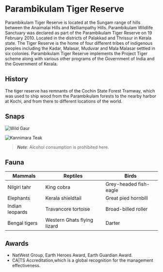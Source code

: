 # Parambikulam Tiger Reserve

Parambikulam Tiger Reserve is located at the Sungam range of hills between the Anaimalai Hills and Nelliampathy Hills. Parambikulam Wildlife Sanctuary was declared as part of the Parambikulam Tiger Reserve on 19 February 2010. Located in the districts of Palakkad and Thrissur in Kerala state. The Tiger Reserve is the home of four different tribes of indigenous peoples including the Kadar, Malasar, Muduvar and Mala Malasar settled in six colonies. Parambikulam Tiger Reserve implements the Project Tiger scheme along with various other programs of the Government of India and the Government of Kerala.

## History
The tiger reserve has remnants of the Cochin State Forest Tramway, which was used to ship wood from the Parambikulam forests to the nearby harbor at Kochi, and from there to different locations of the world.

## Snaps


![Wild Gaur](https://upload.wikimedia.org/wikipedia/commons/thumb/f/f4/Indian_Bison_%28Gaur%29.jpg/220px-Indian_Bison_%28Gaur%29.jpg)


![Kannimara Teak](https://upload.wikimedia.org/wikipedia/commons/thumb/e/eb/Kannimara_Teak_Parambikulam_003.jpg/220px-Kannimara_Teak_Parambikulam_003.jpg)


> ___Note___: Alcohol consumption is prohibited here.

## Fauna
Mammals | Reptiles  | Birds 
---|---|---
Nilgiri tahr|King cobra|Grey-headed fish-eagle
Elephants|Kerala shieldtail|Great pied hornbill
Indian leopards|Travancore tortoise|Broad-billed roller
Bengal tigers|Western Ghats flying lizard|Darter

## Awards
* NatWest Group, Earth Heroes Award, Earth Guardian Award.
* CA|TS Accreditation,which is a global recognition for the management effectiveness.
